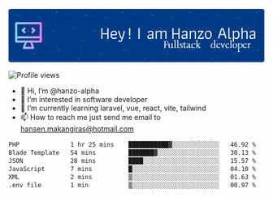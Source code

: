 ![Header](./github-header-image.png)

![Profile views](https://gpvc.arturio.dev/hanzo-alpha)

- 👋 Hi, I’m @hanzo-alpha
- 👀 I’m interested in software developer
- 🌱 I’m currently learning laravel, vue, react, vite, tailwind
- 📫 How to reach me just send me email to hansen.makangiras@hotmail.com 

<!---
hanzo-alpha/hanzo-alpha is a ✨ special ✨ repository because its `README.md` (this file) appears on your GitHub profile.
You can click the Preview link to take a look at your changes.
--->

<!--START_SECTION:waka-->

```text
PHP              1 hr 25 mins    ███████████▓░░░░░░░░░░░░░   46.92 %
Blade Template   54 mins         ███████▓░░░░░░░░░░░░░░░░░   30.13 %
JSON             28 mins         ████░░░░░░░░░░░░░░░░░░░░░   15.57 %
JavaScript       7 mins          █░░░░░░░░░░░░░░░░░░░░░░░░   04.10 %
XML              2 mins          ▒░░░░░░░░░░░░░░░░░░░░░░░░   01.63 %
.env file        1 min           ▒░░░░░░░░░░░░░░░░░░░░░░░░   00.97 %
```

<!--END_SECTION:waka-->
